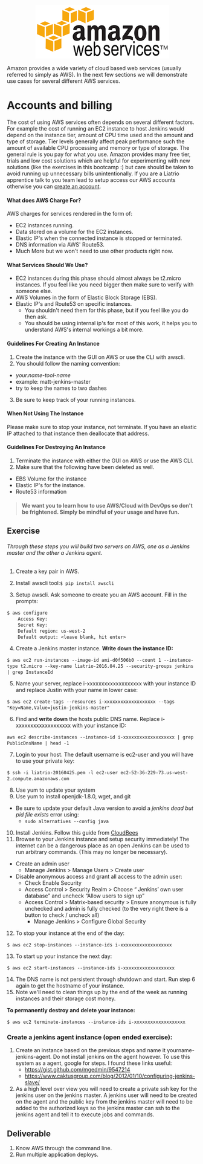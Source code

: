 <center>

   ![Amazon Web Services](img6/aws.png)

</center>

Amazon provides a wide variety of cloud based web services (usually referred to simply as AWS). In the next few sections we will demonstrate use cases for several different AWS services.

# Accounts and billing

The cost of using AWS services often depends on several different factors. For example the cost of running an EC2 instance to host Jenkins would depend on the instance tier, amount of CPU time used and the amount and type of storage. Tier levels generally affect peak performance such the amount of available CPU processing and memory or type of storage. The general rule is you pay for what you use. Amazon provides many free tier, trials and low cost solutions which are helpful for experimenting with new solutions (like the exercises in this bootcamp :) but care should be taken to avoid running up unnecessary bills unintentionally. If you are a Liatrio apprentice talk to you team lead to setup access our AWS accounts otherwise you can [create an account](https://portal.aws.amazon.com/billing/signup).

#### What does AWS Charge For?

AWS charges for services rendered in the form of:

- EC2 instances running.
- Data stored on a volume for the EC2 instances.
- Elastic IP's when the connected instance is stopped or terminated.
- DNS information via AWS' Route53.
- Much More but we won't need to use other products right now.

#### What Services Should We Use?

- EC2 instances during this phase should almost always be t2.micro instances. If you feel like you need bigger then make sure to verify with someone else.
- AWS Volumes in the form of Elastic Block Storage (EBS).
- Elastic IP's and Route53 on specific instances.
   - You shouldn't need them for this phase,  but if you feel like you do then ask.
   - You should be using internal ip's for most of this work, it helps you to understand AWS's internal workings a bit more.

#### Guidelines For Creating An Instance

1. Create the instance with the GUI on AWS or use the CLI with awscli.
2. You should follow the naming convention:
  - _your.name_-_tool_-_name_
  - example: matt-jenkins-master
  - try to keep the names to two dashes
3. Be sure to keep track of your running instances.

#### When Not Using The Instance

Please make sure to stop your instance, not terminate. If you have an elastic IP attached to that instance then deallocate that address.

#### Guidelines For Destroying An Instance

1. Terminate the instance with either the GUI on AWS or use the AWS CLI.
2. Make sure that the following have been deleted as well.
  - EBS Volume for the instance
  - Elastic IP's for the instance.
  - Route53 information

>#### We want you to learn how to use AWS/Cloud with DevOps so don't be frightened. Simply be mindful of your usage and have fun.

## Exercise

###### Through these steps you will build two servers on AWS, one as a Jenkins master and the other a Jenkins agent.

1. Create a key pair in AWS.
2. Install awscli tool:`$ pip install awscli`

3. Setup awscli. Ask someone to create you an AWS account. Fill in the prompts:

```
$ aws configure
    Access Key:
    Secret Key:
    Default region: us-west-2
    Default output: <leave blank, hit enter>
```

4. Create a Jenkins master instance. **Write down the instance ID:**

```
$ aws ec2 run-instances --image-id ami-d0f506b0 --count 1 --instance-type t2.micro --key-name liatrio-2016.04.25 --security-groups jenkins | grep InstanceId
```

5. Name your server, replace i-xxxxxxxxxxxxxxxxxxx with your instance ID and replace Justin with your name in lower case:

```
$ aws ec2 create-tags --resources i-xxxxxxxxxxxxxxxxxxx --tags "Key=Name,Value=justin-jenkins-master"
```


6. Find and **write down** the hosts public DNS name. Replace i-xxxxxxxxxxxxxxxxxxx with your instance ID:

```
aws ec2 describe-instances --instance-id i-xxxxxxxxxxxxxxxxxxx | grep PublicDnsName | head -1
```

7. Login to your host. The default username is ec2-user and you will have to use your private key:

```
$ ssh -i liatrio-20160425.pem -l ec2-user ec2-52-36-229-73.us-west-2.compute.amazonaws.com
```

8. Use yum to update your system
9. Use yum to install openjdk-1.8.0, wget, and git
  - Be sure to update your default Java version to avoid a _jenkins dead but pid file exists_ error using:
    - ```sudo alternatives --config java```

10. Install Jenkins. Follow this guide from [CloudBees](https://wiki.jenkins-ci.org/display/JENKINS/Installing+Jenkins+on+Red+Hat+distributions)
11. Browse to your Jenkins instance and setup security immediately! The internet can be a dangerous place as an open Jenkins can be used to run arbitrary commands. (This may no longer be necessary).

- Create an admin user
   - Manage Jenkins > Manage Users > Create user
- Disable anonymous access and grant all access to the admin user:
   - Check Enable Security
   - Access Control > Security Realm > Choose “ Jenkins’ own user database” and uncheck “Allow users to sign up”
   - Access Control > Matrix-based security > Ensure anonymous is fully unchecked and admin is fully checked (to the very right there is a button to check / uncheck all)
     - Manage Jenkins > Configure Global Security

12. To stop your instance at the end of the day:
```
$ aws ec2 stop-instances --instance-ids i-xxxxxxxxxxxxxxxxxxx
```

13. To start up your instance the next day:
```
$ aws ec2 start-instances --instance-ids i-xxxxxxxxxxxxxxxxxxx
```

14. The DNS name is not persistent through shutdown and start. Run step 6 again to get the hostname of your instance.
15. Note we'll need to clean things up by the end of the week as running instances and their storage cost money.

**To permanently destroy and delete your instance:**

```
$ aws ec2 terminate-instances --instance-ids i-xxxxxxxxxxxxxxxxxxx
```
### Create a jenkins agent instance (open ended exercise):

1. Create an instance based on the previous steps and name it yourname-jenkins-agent. Do not install jenkins on the agent however. To use this system as a agent, google for steps. I found these links useful:
   - https://gist.github.com/mgedmin/9547214
   - https://www.caktusgroup.com/blog/2012/01/10/configuring-jenkins-slave/
2. As a high level over view you will need to create a private ssh key for the jenkins user on the jenkins master. A jenkins user will need to be created on the agent and the public key from the jenkins master will need to be added to the authorized keys so the jenkins master can ssh to the jenkins agent and tell it to execute jobs and commands.

## Deliverable

1. Know AWS through the command line.
2. Run multiple application deploys.
